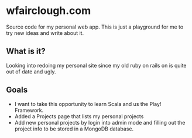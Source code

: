 wfairclough.com
===============

Source code for my personal web app. This is just a playground for me to try new ideas and write about it.

What is it?
-----------

Looking into redoing my personal site since my old ruby on rails on is quite out of date and ugly.

Goals
-----

- I want to take this opportunity to learn Scala and us the Play! Framework.
- Added a Projects page that lists my personal projects
- Add new personal projects by login into admin mode and filling out the project info to be stored in a MongoDB database.

